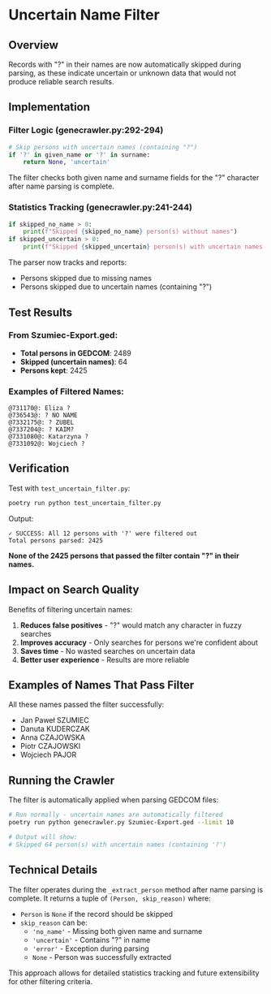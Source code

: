 # Uncertain Name Filter

## Overview

Records with "?" in their names are now automatically skipped during parsing, as these indicate uncertain or unknown data that would not produce reliable search results.

## Implementation

### Filter Logic (genecrawler.py:292-294)

```python
# Skip persons with uncertain names (containing "?")
if '?' in given_name or '?' in surname:
    return None, 'uncertain'
```

The filter checks both given name and surname fields for the "?" character after name parsing is complete.

### Statistics Tracking (genecrawler.py:241-244)

```python
if skipped_no_name > 0:
    print(f"Skipped {skipped_no_name} person(s) without names")
if skipped_uncertain > 0:
    print(f"Skipped {skipped_uncertain} person(s) with uncertain names (containing '?')")
```

The parser now tracks and reports:
- Persons skipped due to missing names
- Persons skipped due to uncertain names (containing "?")

## Test Results

### From Szumiec-Export.ged:
- **Total persons in GEDCOM**: 2489
- **Skipped (uncertain names)**: 64
- **Persons kept**: 2425

### Examples of Filtered Names:
```
@731170@: Eliza ?
@736543@: ? NO NAME
@7332175@: ? ZUBEL
@7337204@: ? KAIM?
@7331080@: Katarzyna ?
@7331092@: Wojciech ?
```

## Verification

Test with `test_uncertain_filter.py`:

```bash
poetry run python test_uncertain_filter.py
```

Output:
```
✓ SUCCESS: All 12 persons with '?' were filtered out
Total persons parsed: 2425
```

**None of the 2425 persons that passed the filter contain "?" in their names.**

## Impact on Search Quality

Benefits of filtering uncertain names:
1. **Reduces false positives** - "?" would match any character in fuzzy searches
2. **Improves accuracy** - Only searches for persons we're confident about
3. **Saves time** - No wasted searches on uncertain data
4. **Better user experience** - Results are more reliable

## Examples of Names That Pass Filter

All these names passed the filter successfully:
- Jan Paweł SZUMIEC
- Danuta KUDERCZAK
- Anna CZAJOWSKA
- Piotr CZAJOWSKI
- Wojciech PAJOR

## Running the Crawler

The filter is automatically applied when parsing GEDCOM files:

```bash
# Run normally - uncertain names are automatically filtered
poetry run python genecrawler.py Szumiec-Export.ged --limit 10

# Output will show:
# Skipped 64 person(s) with uncertain names (containing '?')
```

## Technical Details

The filter operates during the `_extract_person` method after name parsing is complete. It returns a tuple of `(Person, skip_reason)` where:
- `Person` is `None` if the record should be skipped
- `skip_reason` can be:
  - `'no_name'` - Missing both given name and surname
  - `'uncertain'` - Contains "?" in name
  - `'error'` - Exception during parsing
  - `None` - Person was successfully extracted

This approach allows for detailed statistics tracking and future extensibility for other filtering criteria.
